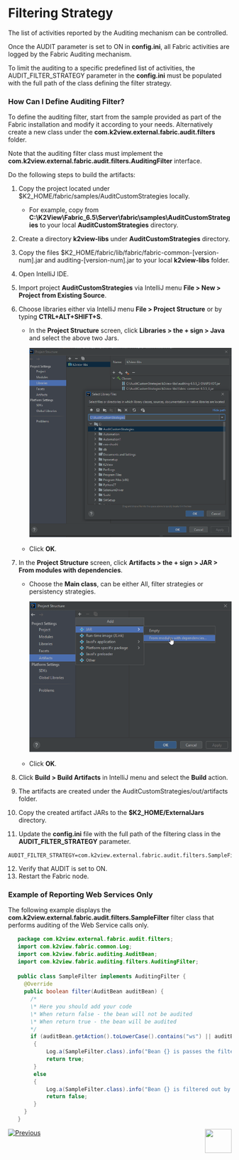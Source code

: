 # Filtering Strategy

The list of activities reported by the Auditing mechanism can be controlled. 

Once the AUDIT parameter is set to ON in **config.ini**, all Fabric activities are logged by the Fabric Auditing mechanism.

To limit the auditing to a specific predefined list of activities, the AUDIT_FILTER_STRATEGY parameter in the **config.ini** must be populated with the full path of the class defining the filter strategy. 

###  How Can I Define Auditing Filter?

To define the auditing filter, start from the sample provided as part of the Fabric installation and modify it according to your needs. Alternatively create a new class under the **com.k2view.external.fabric.audit.filters** folder.

Note that the auditing filter class must implement the **com.k2view.external.fabric.audit.filters.AuditingFilter** interface.

Do the following steps to build the artifacts:

1. Copy the project located under $K2_HOME/fabric/samples/AuditCustomStrategies locally.  

   * For example, copy from **C:\K2View\Fabric_6.5\Server\fabric\samples\AuditCustomStrategies** to your local **AuditCustomStrategies** directory.

2. Create a directory **k2view-libs** under **AuditCustomStrategies** directory.

3. Copy the files $K2_HOME/fabric/lib/fabric/fabric-common-[version-num].jar and auditing-[version-num].jar to your local **k2view-libs** folder. 

4. Open IntelliJ IDE.

5. Import project **AuditCustomStrategies** via IntelliJ menu **File > New > Project from Existing Source**.

6. Choose libraries either via IntelliJ menu **File > Project Structure** or by typing **CTRL+ALT+SHIFT+S**.

   * In the **Project Structure** screen, click **Libraries > the + sign > Java** and select the above two Jars.

     <img src="images/02_filter_select_lib.PNG" style="zoom:80%;" />

   * Click **OK**.

7. In the **Project Structure** screen, click **Artifacts > the + sign > JAR > From modules with dependencies**.

   * Choose the **Main class**, can be either All, filter strategies or persistency strategies. 

     <img src="images/02_choose_artifacts.PNG" style="zoom:80%;" />

   * Click **OK**.

8. Click **Build > Build Artifacts** in IntelliJ menu and select the **Build** action.

9. The artifacts are created under the AuditCustomStrategies/out/artifacts folder. 

10. Copy the created artifact JARs to the **$K2_HOME/ExternalJars** directory. 

11. Update the **config.ini** file with the full path of the filtering class in the **AUDIT_FILTER_STRATEGY** parameter. 

~~~
AUDIT_FILTER_STRATEGY=com.k2view.external.fabric.audit.filters.SampleFilter
~~~

12. Verify that AUDIT is set to ON.
13. Restart the Fabric node.

### Example of Reporting Web Services Only

The following example displays the **com.k2view.external.fabric.audit.filters.SampleFilter** filter class that performs auditing of the Web Service calls only.

~~~java
   package com.k2view.external.fabric.audit.filters;
   import com.k2view.fabric.common.Log;
   import com.k2view.fabric.auditing.AuditBean;
   import com.k2view.fabric.auditing.filters.AuditingFilter;

   public class SampleFilter implements AuditingFilter {
     @Override
     public boolean filter(AuditBean auditBean) {
       /*
       \* Here you should add your code
       \* When return false - the bean will not be audited
       \* When return true - the bean will be audited
       */
       if (auditBean.getAction().toLowerCase().contains("ws") || auditBean.getProtocol().toLowerCase().contains("http"))
        {
            Log.a(SampleFilter.class).info("Bean {} is passes the filter layer", auditBean.toString());
            return true;
        }
        else
        {
            Log.a(SampleFilter.class).info("Bean {} is filtered out by the filter layer", auditBean.toString());
            return false;
        }
     }
   }
~~~





[![Previous](/articles/images/Previous.png)](01_auditing_overview.md)[<img align="right" width="60" height="54" src="/articles/images/Next.png">](03_persistence_strategy.md) 
